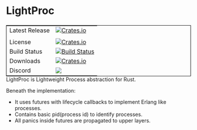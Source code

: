 # LightProc


<table align=left style='float: left; margin: 4px 10px 0px 0px; border: 1px solid #000000;'>
<tr>
  <td>Latest Release</td>
  <td>
    <a href="https://crates.io/crates/lightproc">
    <img alt="Crates.io" src="https://img.shields.io/crates/v/lightproc.svg?style=popout-square">
    </a>
  </td>
</tr>
<tr>
  <td></td>
</tr>
<tr>
  <td>License</td>
  <td>
    <a href="https://github.com/bastion-rs/bastion/blob/master/LICENSE">
    <img alt="Crates.io" src="https://img.shields.io/crates/l/bastion.svg?style=popout-square">
    </a>
</td>
</tr>
<tr>
  <td>Build Status</td>
  <td>
    <a href="https://actions-badge.atrox.dev/bastion-rs/bastion/goto">
    <img alt="Build Status" src="https://img.shields.io/endpoint.svg?url=https%3A%2F%2Factions-badge.atrox.dev%2Fbastion-rs%2Fbastion%2Fbadge&style=flat" />
    </a>
  </td>
</tr>
<tr>
  <td>Downloads</td>
  <td>
    <a href="https://crates.io/crates/lightproc">
    <img alt="Crates.io" src="https://img.shields.io/crates/d/lightproc.svg?style=popout-square">
    </a>
  </td>
</tr>
<tr>
	<td>Discord</td>
	<td>
		<a href="https://discord.gg/DqRqtRT">
		<img src="https://img.shields.io/discord/628383521450360842.svg?logo=discord" />
		</a>
	</td>
</tr>
</table>

LightProc is Lightweight Process abstraction for Rust.

Beneath the implementation:
* It uses futures with lifecycle callbacks to implement Erlang like processes.
* Contains basic pid(process id) to identify processes.
* All panics inside futures are propagated to upper layers. 
